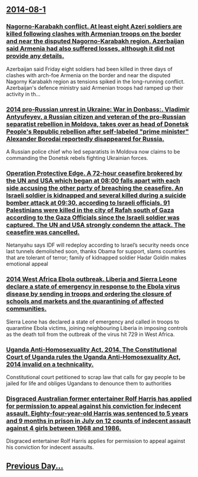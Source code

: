 ## [2014-08-1](/news/2014/08/1/index.md)

### [Nagorno-Karabakh conflict. At least eight Azeri soldiers are killed following clashes with Armenian troops on the border and near the disputed Nagorno-Karabakh region. Azerbaijan said Armenia had also suffered losses, although it did not provide any details. ](/news/2014/08/1/nagorno-karabakh-conflict-at-least-eight-azeri-soldiers-are-killed-following-clashes-with-armenian-troops-on-the-border-and-near-the-disput.md)
Azerbaijan said Friday eight soldiers had been killed in three days of clashes with arch-foe Armenia on the border and near the disputed Nagorny Karabakh region as tensions spiked in the long-running conflict. Azerbaijan&#x27;s defence ministry said Armenian troops had ramped up their activity in th...

### [2014 pro-Russian unrest in Ukraine: War in Donbass:. Vladimir Antyufeyev, a Russian citizen and veteran of the pro-Russian separatist rebellion in Moldova, takes over as head of Donetsk People's Republic rebellion after self-labeled "prime minister" Alexander Borodai reportedly disappeared for Russia. ](/news/2014/08/1/2014-pro-russian-unrest-in-ukraine-war-in-donbass-vladimir-antyufeyev-a-russian-citizen-and-veteran-of-the-pro-russian-separatist-rebell.md)
A Russian police chief who led separatists in Moldova now claims to be commanding the Donetsk rebels fighting Ukrainian forces.

### [Operation Protective Edge. A 72-hour ceasefire brokered by the UN and USA which began at 08:00 falls apart with each side accusing the other party of breaching the ceasefire. An Israeli soldier is kidnapped and several killed during a suicide bomber attack at 09:30, according to Israeli officials. 91 Palestinians were killed in the city of Rafah south of Gaza according to the Gaza Officials since the Israeli soldier was captured. The UN and USA strongly condemn the attack. The ceasefire was cancelled. ](/news/2014/08/1/operation-protective-edge-a-72-hour-ceasefire-brokered-by-the-un-and-usa-which-began-at-08-00-falls-apart-with-each-side-accusing-the-other.md)
Netanyahu says IDF will redeploy according to Israel&#8217;s security needs once last tunnels demolished soon, thanks Obama for support, slams countries that are tolerant of terror; family of kidnapped soldier Hadar Goldin makes emotional appeal

### [2014 West Africa Ebola outbreak. Liberia and Sierra Leone declare a state of emergency in response to the Ebola virus disease by sending in troops and ordering the closure of schools and markets and the quarantining of affected communities. ](/news/2014/08/1/2014-west-africa-ebola-outbreak-liberia-and-sierra-leone-declare-a-state-of-emergency-in-response-to-the-ebola-virus-disease-by-sending-in.md)
Sierra Leone has declared a state of emergency and called in troops to quarantine Ebola victims, joining neighbouring Liberia in imposing controls as the death toll from the outbreak of the virus hit 729 in West Africa.

### [Uganda Anti-Homosexuality Act, 2014. The Constitutional Court of Uganda rules the Uganda Anti-Homosexuality Act, 2014 invalid on a technicality. ](/news/2014/08/1/uganda-anti-homosexuality-act-2014-the-constitutional-court-of-uganda-rules-the-uganda-anti-homosexuality-act-2014-invalid-on-a-technical.md)
Constitutional court petitioned to scrap law that calls for gay people to be jailed for life and obliges Ugandans to denounce them to authorities

### [Disgraced Australian former entertainer Rolf Harris has applied for permission to appeal against his conviction for indecent assault. Eighty-four-year-old Harris was sentenced to 5 years and 9 months in prison in July on 12 counts of indecent assault against 4 girls between 1968 and 1986. ](/news/2014/08/1/disgraced-australian-former-entertainer-rolf-harris-has-applied-for-permission-to-appeal-against-his-conviction-for-indecent-assault-eighty.md)
Disgraced entertainer Rolf Harris applies for permission to appeal against his conviction for indecent assaults.

## [Previous Day...](/news/2014/07/31/index.md)

